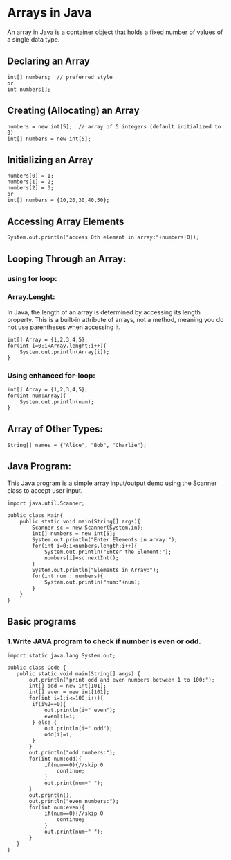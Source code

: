 # Arrays in Java

An array in Java is a container object that holds a fixed number of values of a single data type.

## Declaring an Array

```
int[] numbers;  // preferred style
or
int numbers[];
```

## Creating (Allocating) an Array

```
numbers = new int[5];  // array of 5 integers (default initialized to 0)
int[] numbers = new int[5];
```

## Initializing an Array

```
numbers[0] = 1;
numbers[1] = 2;
numbers[2] = 3;
or
int[] numbers = {10,20,30,40,50};
```

## Accessing Array Elements

```
System.out.println("access 0th element in array:"+numbers[0]);
```

## Looping Through an Array:

### using for loop:

### Array.Lenght:

In Java, the length of an array is determined by accessing its length property. This is a built-in attribute of arrays, not a method, meaning you do not use parentheses when accessing it.

```
int[] Array = {1,2,3,4,5};
for(int i=0;i<Array.lenght;i++){
    System.out.println(Array[i]);
}
```

### Using enhanced for-loop:

```
int[] Array = {1,2,3,4,5};
for(int num:Array){
    System.out.println(num);
}
```

## Array of Other Types:

```
String[] names = {"Alice", "Bob", "Charlie"};
```

## Java Program:

This Java program is a simple array input/output demo using the Scanner class to accept user input.

```
import java.util.Scanner;

public class Main{
    public static void main(String[] args){
        Scanner sc = new Scanner(System.in);
        int[] numbers = new int[5];
        System.out.println("Enter Elements in array:");
        for(int i=0;i<numbers.length;i++){
            System.out.println("Enter the Element:");
            numbers[i]=sc.nextInt();
        }
        System.out.println("Elements in Array:");
        for(int num : numbers){
            System.out.println("num:"+num);
        }
    }
}
```

## Basic programs

### 1.Write JAVA program to check if number is even or odd.

```
import static java.lang.System.out;

public class Code {
   public static void main(String[] args) {
       out.println("print odd and even numbers between 1 to 100:");
       int[] odd = new int[101];
       int[] even = new int[101];
       for(int i=1;i<=100;i++){
        if(i%2==0){
            out.println(i+" even");
            even[i]=i;
        } else {
            out.println(i+" odd");
            odd[i]=i;
        }
       }
       out.println("odd numbers:");
       for(int num:odd){
            if(num==0){//skip 0
                continue;
            }
            out.print(num+" ");
       }
       out.println();
       out.println("even numbers:");
       for(int num:even){
            if(num==0){//skip 0
                continue;
            }
            out.print(num+" ");
       }
   }
}

```
